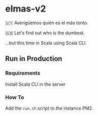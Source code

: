 # elmas-v2

🇺🇾 Averigüemos quién es el más tonto.

🇬🇧 Let's find out who is the dumbest.


...but this time in Scala using Scala CLI.

## Run in Production

### Requirements

Install Scala CLI in the server

### How To

Add the `run.sh` script to the instance PM2.